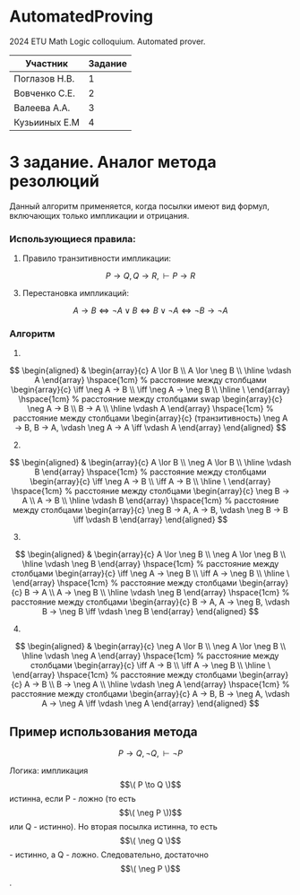 # AutomatedProving
2024 ETU Math Logic colloquium.  Automated prover.

| Участник      | Задание |
|---------------|---------|
| Поглазов Н.В. |    1    |
| Вовченко С.Е. |    2    |
| Валеева А.А.  |    3    |
| Кузьииных Е.М |    4    |


# 3 задание. Аналог метода резолюций
Данный алгоритм применяется, когда посылки имеют вид формул, включающих только импликации и отрицания.

### Использующиеся правила:
1. Правило транзитивности импликации:
   
$$P → Q, Q → R, ⊢ P → R$$  

3. Перестановка импликаций:  

$$A → B \iff \neg A ∨ B \iff B ∨ \neg A \iff \neg B → \neg A$$

### Алгоритм

1.
$$
\begin{aligned}
    & \begin{array}{c}
        A \lor B \\
        A \lor \neg B \\
        \hline
        \vdash A
    \end{array}
    \hspace{1cm} % расстояние между столбцами
    \begin{array}{c}
       \iff \neg A → B \\
       \iff \neg A → \neg B \\
       \hline
       \
     \end{array}
     \hspace{1cm} % расстояние между столбцами
     swap 
    \begin{array}{c}
        \neg A → B \\
        B → A \\
        \hline
        \vdash A
    \end{array}
    \hspace{1cm} % расстояние между столбцами
        \begin{array}{c}
         (транзитивность)
        \neg A → B, B → A, \vdash \neg A → A \iff \vdash A
    \end{array}
\end{aligned}
$$


2.
$$
\begin{aligned}
    & \begin{array}{c}
        A \lor B \\
        \neg A \lor B \\
        \hline
        \vdash B
    \end{array}
    \hspace{1cm} % расстояние между столбцами
    \begin{array}{c}
       \iff \neg A → B \\
       \iff A → B \\
       \hline
       \
     \end{array}
     \hspace{1cm} % расстояние между столбцами
     \begin{array}{c}
        \neg B → A \\
        A → B \\
        \hline
        \vdash B
    \end{array}
    \hspace{1cm} % расстояние между столбцами
        \begin{array}{c}
        \neg B → A, A → B, \vdash \neg B → B \iff \vdash B
    \end{array}
\end{aligned}
$$

3.
$$
\begin{aligned}
    & \begin{array}{c}
        A \lor \neg B \\
        \neg A \lor \neg B \\
        \hline
        \vdash \neg B
    \end{array}
    \hspace{1cm} % расстояние между столбцами
    \begin{array}{c}
       \iff \neg A → \neg B \\
       \iff A → \neg B \\
       \hline
       \
     \end{array}
     \hspace{1cm} % расстояние между столбцами
     \begin{array}{c}
        B → A \\
        A → \neg B \\
        \hline
        \vdash \neg B
    \end{array}
    \hspace{1cm} % расстояние между столбцами
        \begin{array}{c}
        B → A, A → \neg B, \vdash B → \neg B \iff \vdash  \neg B
    \end{array}
\end{aligned}
$$

4.
$$
\begin{aligned}
    & \begin{array}{c}
        \neg A \lor B \\
        \neg A \lor \neg B \\
        \hline
        \vdash \neg A
    \end{array}
    \hspace{1cm} % расстояние между столбцами
    \begin{array}{c}
       \iff A → B \\
       \iff A → \neg B \\
       \hline
       \
     \end{array}
     \hspace{1cm} % расстояние между столбцами
     \begin{array}{c}
        A → B \\
        B → \neg A \\
        \hline
        \vdash \neg A
    \end{array}
    \hspace{1cm} % расстояние между столбцами
        \begin{array}{c}
        A → B, B → \neg A, \vdash A → \neg A \iff \vdash  \neg A
    \end{array}
\end{aligned}
$$

## Пример использования метода
$$ P → Q, \neg Q, \vdash \neg P  $$

Логика: 
импликация $$\( P \to Q \)$$ истинна, если P - ложно (то есть $$\( \neg P \))$$ или Q - истинно). 
Но вторая посылка истинна, то есть $$\( \neg Q \)$$  - истинно, а Q - ложно. 
Следовательно, достаточно $$\( \neg P \)$$.
